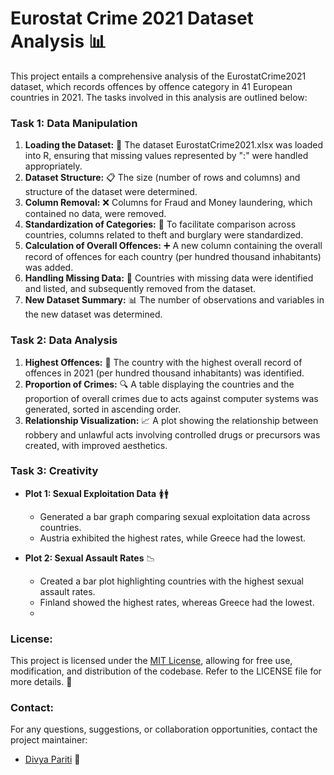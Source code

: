 # Eurostat Crime 2021 Dataset Analysis 📊

This project entails a comprehensive analysis of the EurostatCrime2021 dataset, which records offences by offence category in 41 European countries in 2021. The tasks involved in this analysis are outlined below:

### Task 1: Data Manipulation
1. **Loading the Dataset:** 📂 The dataset EurostatCrime2021.xlsx was loaded into R, ensuring that missing values represented by ":" were handled appropriately.
2. **Dataset Structure:** 📋 The size (number of rows and columns) and structure of the dataset were determined.
3. **Column Removal:** ❌ Columns for Fraud and Money laundering, which contained no data, were removed.
4. **Standardization of Categories:** 📝 To facilitate comparison across countries, columns related to theft and burglary were standardized.
5. **Calculation of Overall Offences:** ➕ A new column containing the overall record of offences for each country (per hundred thousand inhabitants) was added.
6. **Handling Missing Data:** 🚫 Countries with missing data were identified and listed, and subsequently removed from the dataset.
7. **New Dataset Summary:** 📊 The number of observations and variables in the new dataset was determined.

### Task 2: Data Analysis
1. **Highest Offences:** 🥇 The country with the highest overall record of offences in 2021 (per hundred thousand inhabitants) was identified.
2. **Proportion of Crimes:** 🔍 A table displaying the countries and the proportion of overall crimes due to acts against computer systems was generated, sorted in ascending order.
3. **Relationship Visualization:** 📈 A plot showing the relationship between robbery and unlawful acts involving controlled drugs or precursors was created, with improved aesthetics.

### Task 3: Creativity

- **Plot 1: Sexual Exploitation Data** 🚺🚹
  - Generated a bar graph comparing sexual exploitation data across countries.
  - Austria exhibited the highest rates, while Greece had the lowest.
  
- **Plot 2: Sexual Assault Rates** 📉
  - Created a bar plot highlighting countries with the highest sexual assault rates.
  - Finland showed the highest rates, whereas Greece had the lowest.
  - 
### License:
This project is licensed under the [MIT License](LICENSE), allowing for free use, modification, and distribution of the codebase. Refer to the LICENSE file for more details. 📜

### Contact:
For any questions, suggestions, or collaboration opportunities, contact the project maintainer:
- [Divya Pariti](mailto:divya.pariti@ucdconnect.ie) 📧

